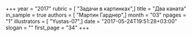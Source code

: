 +++
year = "2017"
rubric = [ "Задачи в картинках",]
title = "Два каната"
in_sample = true
authors = [ "Мартин Гарднер",]
month = "03"
npages = "1"
illustrators = [ "Yustas-07",]
date = "2017-05-24T19:51:28+03:00"
slogan = ""
first_page = "34"
+++
